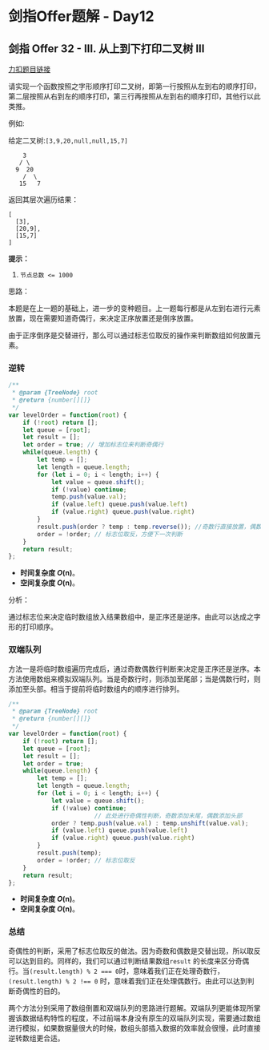 # **剑指Offer题解 - Day12**

## **剑指 Offer 32 - III. 从上到下打印二叉树 III**

[力扣题目链接](https://leetcode-cn.com/leetbook/read/illustration-of-algorithm/5vnp91/)

请实现一个函数按照之字形顺序打印二叉树，即第一行按照从左到右的顺序打印，第二层按照从右到左的顺序打印，第三行再按照从左到右的顺序打印，其他行以此类推。

例如:

给定二叉树:`[3,9,20,null,null,15,7]` 

```
    3
   / \
  9  20
    /  \
   15   7
```

返回其层次遍历结果：

```
[
  [3],
  [20,9],
  [15,7]
]
```

**提示：**

1. `节点总数 <= 1000`

思路：

本题是在上一题的基础上，进一步的变种题目。上一题每行都是从左到右进行元素放置，现在需要知道奇偶行，来决定正序放置还是倒序放置。

由于正序倒序是交替进行，那么可以通过标志位取反的操作来判断数组如何放置元素。

### 逆转

```jsx
/**
 * @param {TreeNode} root
 * @return {number[][]}
 */
var levelOrder = function(root) {
    if (!root) return [];
    let queue = [root];
    let result = [];
    let order = true; // 增加标志位来判断奇偶行
    while(queue.length) {
        let temp = [];
        let length = queue.length;
        for (let i = 0; i < length; i++) {
            let value = queue.shift();
            if (!value) continue;
            temp.push(value.val);
            if (value.left) queue.push(value.left)
            if (value.right) queue.push(value.right)
        }
        result.push(order ? temp : temp.reverse()); //奇数行直接放置，偶数行需要先倒置
        order = !order; // 标志位取反，方便下一次判断
    }
    return result;
};
```

- **时间复杂度 *O*(n)**。
- **空间复杂度 *O*(n)**。

分析：

通过标志位来决定临时数组放入结果数组中，是正序还是逆序。由此可以达成之字形的打印顺序。

### 双端队列

方法一是将临时数组遍历完成后，通过奇数偶数行判断来决定是正序还是逆序。本方法使用数组来模拟双端队列。当是奇数行时，则添加至尾部；当是偶数行时，则添加至头部。相当于提前将临时数组内的顺序进行排列。

```jsx
/**
 * @param {TreeNode} root
 * @return {number[][]}
 */
var levelOrder = function(root) {
    if (!root) return [];
    let queue = [root];
    let result = [];
    let order = true;
    while(queue.length) {
        let temp = [];
        let length = queue.length;
        for (let i = 0; i < length; i++) {
            let value = queue.shift();
            if (!value) continue;
						// 此处进行奇偶性判断，奇数添加末尾，偶数添加头部
            order ? temp.push(value.val) : temp.unshift(value.val);
            if (value.left) queue.push(value.left)
            if (value.right) queue.push(value.right)
        }
        result.push(temp);
        order = !order; // 标志位取反
    }
    return result;
};
```

- **时间复杂度 *O*(n)**。
- **空间复杂度 *O*(n)**。

### 总结

奇偶性的判断，采用了标志位取反的做法。因为奇数和偶数是交替出现，所以取反可以达到目的。同样的，我们可以通过判断结果数组`result` 的长度来区分奇偶行。当`(result.length) % 2 === 0`时，意味着我们正在处理奇数行，`(result.length) % 2 !== 0` 时，意味着我们正在处理偶数行。由此可以达到判断奇偶性的目的。

两个方法分别采用了数组倒置和双端队列的思路进行题解。双端队列更能体现所掌握该数据结构特性的程度，不过前端本身没有原生的双端队列实现，需要通过数组进行模拟，如果数据量很大的时候，数组头部插入数据的效率就会很慢，此时直接逆转数组更合适。